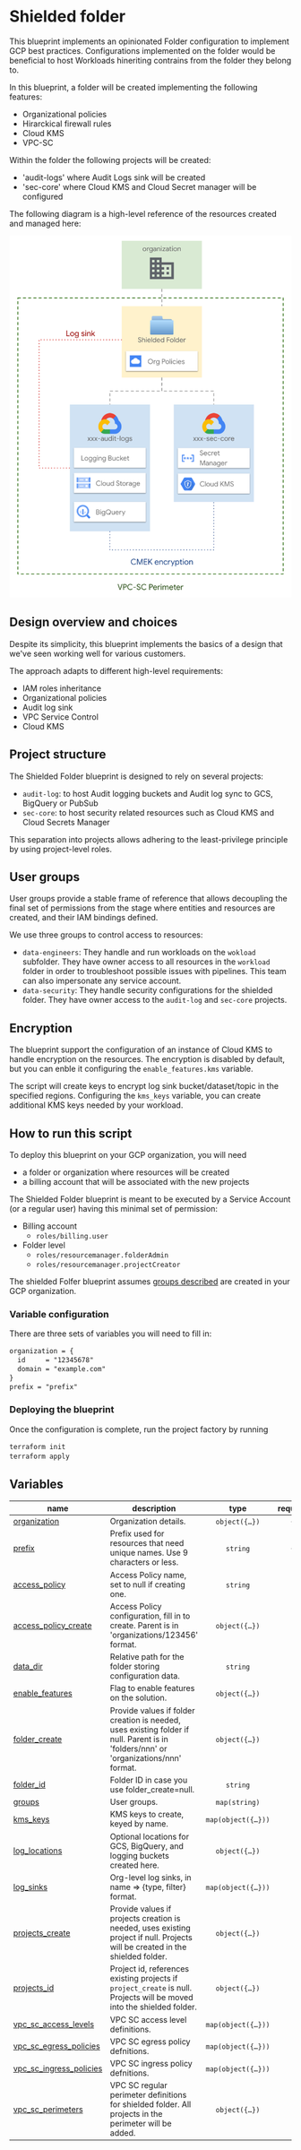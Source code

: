 # Shielded folder

This blueprint implements an opinionated Folder configuration to implement GCP best practices. Configurations implemented on the folder would be beneficial to host Workloads hineriting contrains from the folder they belong to.

In this blueprint, a folder will be created implementing the following features:
- Organizational policies
- Hirarckical firewall rules
- Cloud KMS
- VPC-SC

Within the folder the following projects will be created:
- 'audit-logs' where Audit Logs sink will be created
- 'sec-core' where Cloud KMS and Cloud Secret manager will be configured


The following diagram is a high-level reference of the resources created and managed here:

![Shielded architecture overview](./images/overview_diagram.png "Shielded architecture overview")

## Design overview and choices

Despite its simplicity, this blueprint implements the basics of a design that we've seen working well for various customers.

The approach adapts to different high-level requirements:
- IAM roles inheritance
- Organizational policies
- Audit log sink
- VPC Service Control
- Cloud KMS

## Project structure
The Shielded Folder blueprint is designed to rely on several projects:
- `audit-log`: to host Audit logging buckets and Audit log sync to GCS, BigQuery or PubSub
- `sec-core`: to host security related resources such as Cloud KMS and Cloud Secrets Manager

This separation into projects allows adhering to the least-privilege principle by using project-level roles.

## User groups
User groups provide a stable frame of reference that allows decoupling the final set of permissions from the stage where entities and resources are created, and their IAM bindings defined.

We use three groups to control access to resources:
- `data-engineers`: They handle and run workloads on the `wokload` subfolder. They have owner access to all resources in the `workload` folder in order to troubleshoot possible issues with pipelines. This team can also impersonate any service account.
- `data-security`: They handle security configurations for the shielded folder. They have owner access to the `audit-log` and `sec-core` projects.

## Encryption
The blueprint support the configuration of an instance of Cloud KMS to handle encryption on the resources. The encryption is disabled by default, but you can enble it configuring the `enable_features.kms` variable.

The script will create keys to encrypt log sink bucket/dataset/topic in the specified regions. Configuring the `kms_keys` variable, you can create additional KMS keys needed by your workload.

## How to run this script
To deploy this blueprint on your GCP organization, you will need
- a folder or organization where resources will be created
- a billing account that will be associated with the new projects

The Shielded Folder blueprint is meant to be executed by a Service Account (or a regular user) having this minimal set of permission:
- Billing account
  - `roles/billing.user`
- Folder level
  - `roles/resourcemanager.folderAdmin`
  - `roles/resourcemanager.projectCreator`

The shielded Folfer blueprint assumes [groups described](#groups) are created in your GCP organization.

### Variable configuration
There are three sets of variables you will need to fill in:
```
organization = {
  id     = "12345678"
  domain = "example.com"
}
prefix = "prefix"
```

### Deploying the blueprint
Once the configuration is complete, run the project factory by running

```bash
terraform init
terraform apply
```
<!-- BEGIN TFDOC -->

## Variables

| name | description | type | required | default |
|---|---|:---:|:---:|:---:|
| [organization](variables.tf#L128) | Organization details. | <code title="object&#40;&#123;&#10;  domain &#61; string&#10;  id     &#61; string&#10;&#125;&#41;">object&#40;&#123;&#8230;&#125;&#41;</code> | ✓ |  |
| [prefix](variables.tf#L136) | Prefix used for resources that need unique names. Use 9 characters or less. | <code>string</code> | ✓ |  |
| [access_policy](variables.tf#L17) | Access Policy name, set to null if creating one. | <code>string</code> |  | <code>null</code> |
| [access_policy_create](variables.tf#L23) | Access Policy configuration, fill in to create. Parent is in 'organizations/123456' format. | <code title="object&#40;&#123;&#10;  parent &#61; string&#10;  title  &#61; string&#10;  scopes &#61; optional&#40;list&#40;string&#41;&#41;&#10;&#125;&#41;">object&#40;&#123;&#8230;&#125;&#41;</code> |  | <code>null</code> |
| [data_dir](variables.tf#L33) | Relative path for the folder storing configuration data. | <code>string</code> |  | <code>&#34;data&#34;</code> |
| [enable_features](variables.tf#L39) | Flag to enable features on the solution. | <code title="object&#40;&#123;&#10;  kms      &#61; bool&#10;  log_sink &#61; bool&#10;&#125;&#41;">object&#40;&#123;&#8230;&#125;&#41;</code> |  | <code title="&#123;&#10;  kms      &#61; false&#10;  log_sink &#61; true&#10;&#125;">&#123;&#8230;&#125;</code> |
| [folder_create](variables.tf#L50) | Provide values if folder creation is needed, uses existing folder if null. Parent is in 'folders/nnn' or 'organizations/nnn' format. | <code title="object&#40;&#123;&#10;  display_name &#61; string&#10;  parent       &#61; string&#10;&#125;&#41;">object&#40;&#123;&#8230;&#125;&#41;</code> |  | <code>null</code> |
| [folder_id](variables.tf#L59) | Folder ID in case you use folder_create=null. | <code>string</code> |  | <code>null</code> |
| [groups](variables.tf#L65) | User groups. | <code>map&#40;string&#41;</code> |  | <code title="&#123;&#10;  data-engineers &#61; &#34;gcp-data-engineers&#34;&#10;  data-security  &#61; &#34;gcp-data-security&#34;&#10;&#125;">&#123;&#8230;&#125;</code> |
| [kms_keys](variables.tf#L75) | KMS keys to create, keyed by name. | <code title="map&#40;object&#40;&#123;&#10;  iam             &#61; optional&#40;map&#40;list&#40;string&#41;&#41;, &#123;&#125;&#41;&#10;  labels          &#61; optional&#40;map&#40;string&#41;, &#123;&#125;&#41;&#10;  locations       &#61; optional&#40;list&#40;string&#41;, &#91;&#34;global&#34;, &#34;europe&#34;, &#34;europe-west1&#34;&#93;&#41;&#10;  rotation_period &#61; optional&#40;string, &#34;7776000s&#34;&#41;&#10;&#125;&#41;&#41;">map&#40;object&#40;&#123;&#8230;&#125;&#41;&#41;</code> |  | <code>&#123;&#125;</code> |
| [log_locations](variables.tf#L86) | Optional locations for GCS, BigQuery, and logging buckets created here. | <code title="object&#40;&#123;&#10;  bq      &#61; optional&#40;string, &#34;europe&#34;&#41;&#10;  storage &#61; optional&#40;string, &#34;europe&#34;&#41;&#10;  logging &#61; optional&#40;string, &#34;global&#34;&#41;&#10;  pubsub  &#61; optional&#40;string, &#34;global&#34;&#41;&#10;&#125;&#41;">object&#40;&#123;&#8230;&#125;&#41;</code> |  | <code title="&#123;&#10;  bq      &#61; &#34;europe&#34;&#10;  storage &#61; &#34;europe&#34;&#10;  logging &#61; &#34;global&#34;&#10;  pubsub  &#61; null&#10;&#125;">&#123;&#8230;&#125;</code> |
| [log_sinks](variables.tf#L103) | Org-level log sinks, in name => {type, filter} format. | <code title="map&#40;object&#40;&#123;&#10;  filter &#61; string&#10;  type   &#61; string&#10;&#125;&#41;&#41;">map&#40;object&#40;&#123;&#8230;&#125;&#41;&#41;</code> |  | <code title="&#123;&#10;  audit-logs &#61; &#123;&#10;    filter &#61; &#34;logName:&#92;&#34;&#47;logs&#47;cloudaudit.googleapis.com&#37;2Factivity&#92;&#34; OR logName:&#92;&#34;&#47;logs&#47;cloudaudit.googleapis.com&#37;2Fsystem_event&#92;&#34;&#34;&#10;    type   &#61; &#34;bigquery&#34;&#10;  &#125;&#10;  vpc-sc &#61; &#123;&#10;    filter &#61; &#34;protoPayload.metadata.&#64;type&#61;&#92;&#34;type.googleapis.com&#47;google.cloud.audit.VpcServiceControlAuditMetadata&#92;&#34;&#34;&#10;    type   &#61; &#34;bigquery&#34;&#10;  &#125;&#10;&#125;">&#123;&#8230;&#125;</code> |
| [projects_create](variables.tf#L146) | Provide values if projects creation is needed, uses existing project if null. Projects will be created in the shielded folder. | <code title="object&#40;&#123;&#10;  billing_account_id &#61; string&#10;&#125;&#41;">object&#40;&#123;&#8230;&#125;&#41;</code> |  | <code>null</code> |
| [projects_id](variables.tf#L154) | Project id, references existing projects if `project_create` is null. Projects will be moved into the shielded folder. | <code title="object&#40;&#123;&#10;  sec-core   &#61; string&#10;  audit-logs &#61; string&#10;&#125;&#41;">object&#40;&#123;&#8230;&#125;&#41;</code> |  | <code>null</code> |
| [vpc_sc_access_levels](variables.tf#L163) | VPC SC access level definitions. | <code title="map&#40;object&#40;&#123;&#10;  combining_function &#61; optional&#40;string&#41;&#10;  conditions &#61; optional&#40;list&#40;object&#40;&#123;&#10;    device_policy &#61; optional&#40;object&#40;&#123;&#10;      allowed_device_management_levels &#61; optional&#40;list&#40;string&#41;&#41;&#10;      allowed_encryption_statuses      &#61; optional&#40;list&#40;string&#41;&#41;&#10;      require_admin_approval           &#61; bool&#10;      require_corp_owned               &#61; bool&#10;      require_screen_lock              &#61; optional&#40;bool&#41;&#10;      os_constraints &#61; optional&#40;list&#40;object&#40;&#123;&#10;        os_type                    &#61; string&#10;        minimum_version            &#61; optional&#40;string&#41;&#10;        require_verified_chrome_os &#61; optional&#40;bool&#41;&#10;      &#125;&#41;&#41;&#41;&#10;    &#125;&#41;&#41;&#10;    ip_subnetworks         &#61; optional&#40;list&#40;string&#41;, &#91;&#93;&#41;&#10;    members                &#61; optional&#40;list&#40;string&#41;, &#91;&#93;&#41;&#10;    negate                 &#61; optional&#40;bool&#41;&#10;    regions                &#61; optional&#40;list&#40;string&#41;, &#91;&#93;&#41;&#10;    required_access_levels &#61; optional&#40;list&#40;string&#41;, &#91;&#93;&#41;&#10;  &#125;&#41;&#41;, &#91;&#93;&#41;&#10;  description &#61; optional&#40;string&#41;&#10;&#125;&#41;&#41;">map&#40;object&#40;&#123;&#8230;&#125;&#41;&#41;</code> |  | <code>&#123;&#125;</code> |
| [vpc_sc_egress_policies](variables.tf#L192) | VPC SC egress policy defnitions. | <code title="map&#40;object&#40;&#123;&#10;  from &#61; object&#40;&#123;&#10;    identity_type &#61; optional&#40;string, &#34;ANY_IDENTITY&#34;&#41;&#10;    identities    &#61; optional&#40;list&#40;string&#41;&#41;&#10;  &#125;&#41;&#10;  to &#61; object&#40;&#123;&#10;    operations &#61; optional&#40;list&#40;object&#40;&#123;&#10;      method_selectors &#61; optional&#40;list&#40;string&#41;&#41;&#10;      service_name     &#61; string&#10;    &#125;&#41;&#41;, &#91;&#93;&#41;&#10;    resources              &#61; optional&#40;list&#40;string&#41;&#41;&#10;    resource_type_external &#61; optional&#40;bool, false&#41;&#10;  &#125;&#41;&#10;&#125;&#41;&#41;">map&#40;object&#40;&#123;&#8230;&#125;&#41;&#41;</code> |  | <code>&#123;&#125;</code> |
| [vpc_sc_ingress_policies](variables.tf#L212) | VPC SC ingress policy defnitions. | <code title="map&#40;object&#40;&#123;&#10;  from &#61; object&#40;&#123;&#10;    access_levels &#61; optional&#40;list&#40;string&#41;, &#91;&#93;&#41;&#10;    identity_type &#61; optional&#40;string&#41;&#10;    identities    &#61; optional&#40;list&#40;string&#41;&#41;&#10;    resources     &#61; optional&#40;list&#40;string&#41;, &#91;&#93;&#41;&#10;  &#125;&#41;&#10;  to &#61; object&#40;&#123;&#10;    operations &#61; optional&#40;list&#40;object&#40;&#123;&#10;      method_selectors &#61; optional&#40;list&#40;string&#41;&#41;&#10;      service_name     &#61; string&#10;    &#125;&#41;&#41;, &#91;&#93;&#41;&#10;    resources &#61; optional&#40;list&#40;string&#41;&#41;&#10;  &#125;&#41;&#10;&#125;&#41;&#41;">map&#40;object&#40;&#123;&#8230;&#125;&#41;&#41;</code> |  | <code>&#123;&#125;</code> |
| [vpc_sc_perimeters](variables.tf#L233) | VPC SC regular perimeter definitions for shielded folder. All projects in the perimeter will be added. | <code title="object&#40;&#123;&#10;  access_levels    &#61; optional&#40;list&#40;string&#41;, &#91;&#93;&#41;&#10;  egress_policies  &#61; optional&#40;list&#40;string&#41;, &#91;&#93;&#41;&#10;  ingress_policies &#61; optional&#40;list&#40;string&#41;, &#91;&#93;&#41;&#10;&#125;&#41;">object&#40;&#123;&#8230;&#125;&#41;</code> |  | <code>&#123;&#125;</code> |

<!-- END TFDOC -->
